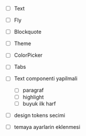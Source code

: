 * [ ] Text
* [ ] Fly
* [ ] Blockquote
* [ ] Theme
* [ ] ColorPicker
* [ ] Tabs
* [ ] Text componenti yapilmali
    * [ ] paragraf
    * [ ] highlight
    * [ ] buyuk ilk harf
* [ ] design tokens secimi
* [ ] temaya ayarlarin eklenmesi

